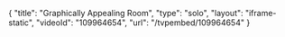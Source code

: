 {
    "title": "Graphically Appealing Room",
    "type": "solo",
    "layout": "iframe-static",
    "videoId": "109964654",
    "url": "\/tvpembed\/109964654"
}